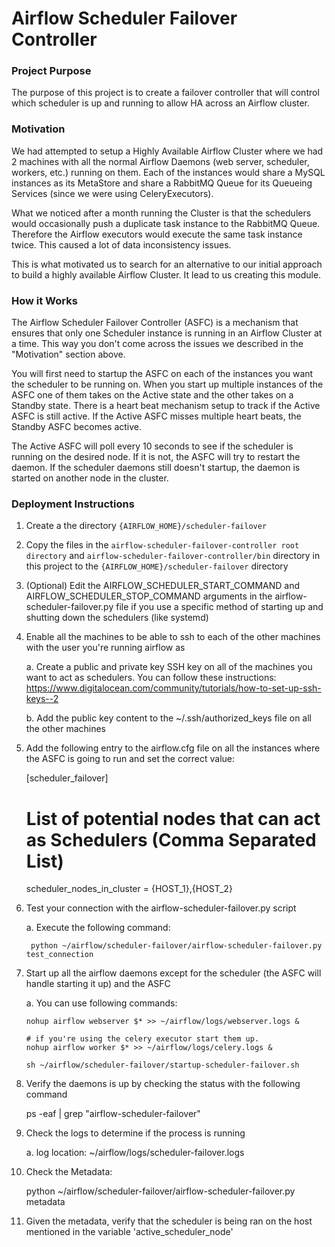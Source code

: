# Airflow Scheduler Failover Controller

### Project Purpose

The purpose of this project is to create a failover controller that will control which scheduler is up and running to allow HA across an Airflow cluster. 


### Motivation 

We had attempted to setup a Highly Available Airflow Cluster where we had 2 machines with all the normal Airflow Daemons (web server, scheduler, workers, etc.) running on them. Each of the instances would share a MySQL instances as its MetaStore and share a RabbitMQ Queue for its Queueing Services (since we were using CeleryExecutors).
 
What we noticed after a month running the Cluster is that the schedulers would occasionally push a duplicate task instance to the RabbitMQ Queue. Therefore the Airflow executors would execute the same task instance twice. This caused a lot of data inconsistency issues.

This is what motivated us to search for an alternative to our initial approach to build a highly available Airflow Cluster. It lead to us creating this module.


### How it Works

The Airflow Scheduler Failover Controller (ASFC) is a mechanism that ensures that only one Scheduler instance is running in an Airflow Cluster at a time. This way you don't come across the issues we described in the "Motivation" section above.

You will first need to startup the ASFC on each of the instances you want the scheduler to be running on. When you start up multiple instances of the ASFC one of them takes on the Active state and the other takes on a Standby state. There is a heart beat mechanism setup to track if the Active ASFC is still active. If the Active ASFC misses multiple heart beats, the Standby ASFC becomes active.

The Active ASFC will poll every 10 seconds to see if the scheduler is running on the desired node. If it is not, the ASFC will try to restart the daemon. If the scheduler daemons still doesn't startup, the daemon is started on another node in the cluster.


### Deployment Instructions

1. Create a the directory `{AIRFLOW_HOME}/scheduler-failover`

2. Copy the files in the `airflow-scheduler-failover-controller root directory` and `airflow-scheduler-failover-controller/bin` directory in this project to the `{AIRFLOW_HOME}/scheduler-failover` directory

3. (Optional) Edit the AIRFLOW_SCHEDULER_START_COMMAND and AIRFLOW_SCHEDULER_STOP_COMMAND arguments in the airflow-scheduler-failover.py file if you use a specific method of starting up and shutting down the schedulers (like systemd)

4. Enable all the machines to be able to ssh to each of the other machines with the user you're running airflow as

    a. Create a public and private key SSH key on all of the machines you want to act as schedulers. You can follow these instructions: https://www.digitalocean.com/community/tutorials/how-to-set-up-ssh-keys--2
    
    b. Add the public key content to the ~/.ssh/authorized_keys file on all the other machines
     
5. Add the following entry to the airflow.cfg file on all the instances where the ASFC is going to run and set the correct value:


    [scheduler_failover]
    
    # List of potential nodes that can act as Schedulers (Comma Separated List)
    scheduler_nodes_in_cluster = {HOST_1},{HOST_2}
    

6. Test your connection with the airflow-scheduler-failover.py script

    a. Execute the following command:

        python ~/airflow/scheduler-failover/airflow-scheduler-failover.py test_connection

7. Start up all the airflow daemons except for the scheduler (the ASFC will handle starting it up) and the ASFC

    a. You can use following commands:


       nohup airflow webserver $* >> ~/airflow/logs/webserver.logs &
       
       # if you're using the celery executor start them up.
       nohup airflow worker $* >> ~/airflow/logs/celery.logs &
       
       sh ~/airflow/scheduler-failover/startup-scheduler-failover.sh

8. Verify the daemons is up by checking the status with the following command


    ps -eaf | grep "airflow-scheduler-failover"

9. Check the logs to determine if the process is running

    a. log location: ~/airflow/logs/scheduler-failover.logs
    
10. Check the Metadata:


    python ~/airflow/scheduler-failover/airflow-scheduler-failover.py metadata
  
11. Given the metadata, verify that the scheduler is being ran on the host mentioned in the variable 'active_scheduler_node'
